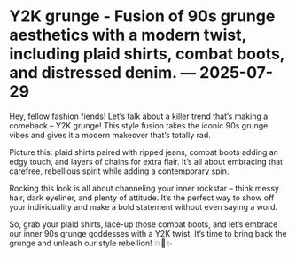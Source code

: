 # Y2K grunge - Fusion of 90s grunge aesthetics with a modern twist, including plaid shirts, combat boots, and distressed denim. — 2025-07-29

Hey, fellow fashion fiends! Let’s talk about a killer trend that’s making a comeback – Y2K grunge! This style fusion takes the iconic 90s grunge vibes and gives it a modern makeover that’s totally rad.

Picture this: plaid shirts paired with ripped jeans, combat boots adding an edgy touch, and layers of chains for extra flair. It’s all about embracing that carefree, rebellious spirit while adding a contemporary spin.

Rocking this look is all about channeling your inner rockstar – think messy hair, dark eyeliner, and plenty of attitude. It’s the perfect way to show off your individuality and make a bold statement without even saying a word.

So, grab your plaid shirts, lace-up those combat boots, and let’s embrace our inner 90s grunge goddesses with a Y2K twist. It’s time to bring back the grunge and unleash our style rebellion! 💥🖤✨